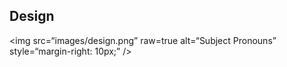 ## Design

<img
src=“images/design.png”
raw=true
alt=“Subject Pronouns”
style=“margin-right: 10px;”
/>
